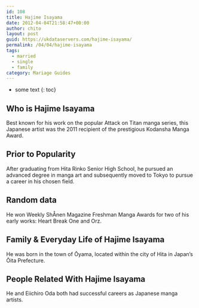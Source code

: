 ```yaml
---
id: 108
title: Hajime Isayama
date: 2012-04-04T21:58:47+00:00
author: chito
layout: post
guid: https://ukdataservers.com/hajime-isayama/
permalink: /04/04/hajime-isayama  
tags:
  - married
  - single
  - family
category: Mariage Guides
---
```


* some text
{: toc}


## Who is  Hajime Isayama
                  
                  
                  
Best known for his work on the popular Attack on Titan manga series, this Japanese artist was the 2011 recipient of the prestigious Kodansha Manga Award.
                  
                
                
                
## Prior to Popularity 
                  
                  
                  
After graduating from Hita Rinko Senior High School, he pursued an advanced degree in manga art and subsequently moved to Tokyo to pursue a career in his chosen field.
                  
                
                
                
## Random data 
                  
                  
                  
He won Weekly ShÅnen Magazine Freshman Manga Awards for two of his early works: Heart Break One and Orz.
                  
                
                
                
## Family & Everyday Life of Hajime Isayama
                  
                  
                  
He was born in the town of Ōyama, located within the city of Hita in Japan&#8217;s Ōita Prefecture.
                  
                
                
                
## People Related With  Hajime Isayama
                  
                  
                  
He and Eiichiro Oda both had successful careers as Japanese manga artists.
                  
                
              
            
          
          
          
    
    
  
